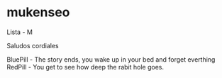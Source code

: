 # mukenseo
Lista - M

Saludos cordiales

BluePill - The story ends, you wake up in your bed and forget everthing
RedPill - You get to see how deep the rabit hole goes.
